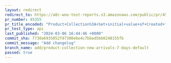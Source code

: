 ```yaml
---
layout: redirect
redirect_to: https://a8c-woo-test-reports.s3.amazonaws.com/public/pr/45355/api/index.html
pr_number: 45355
pr_title_encoded: "Product+Collection%3A+Set+initial+value+of+Created+filter+for+New+Arrivals+collection"
pr_test_type: api
last_published: "2024-03-06 16:44:46 +0000"
commit_sha: 7730a6935052fd7300e6e4c7bbad5bb0248155fb
commit_message: "Add changelog"
branch_name: add/product-collection-new-arrivals-7-days-default
passed: true
---
```

